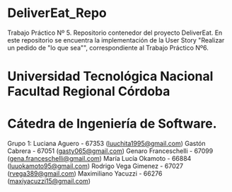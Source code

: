 # DeliverEat_Repo
Trabajo Práctico Nº 5.
Repositorio contenedor del proyecto DeliverEat.
En este repositorio se encuentra la implementación de la User Story "Realizar un pedido de "lo que sea"", correspondiente al Trabajo Práctico Nº6.
# Universidad Tecnológica Nacional Facultad Regional Córdoba
# Cátedra de Ingeniería de Software.
Grupo 1:
Luciana Aguero - 67353 (luuchita1995@gmail.com)
Gastón Cabrera - 67051 (gasty065@gmail.com)
Genaro Franceschelli - 67099 (gena.franceschelli@gmail.com)
María Lucía Okamoto - 66884 (luuokamoto95@gmail.com)
Rodrigo Vega Gimenez - 67027 (rvega389@gmail.com)
Maximiliano Yacuzzi - 66276 (maxiyacuzzi15@gmail.com)
